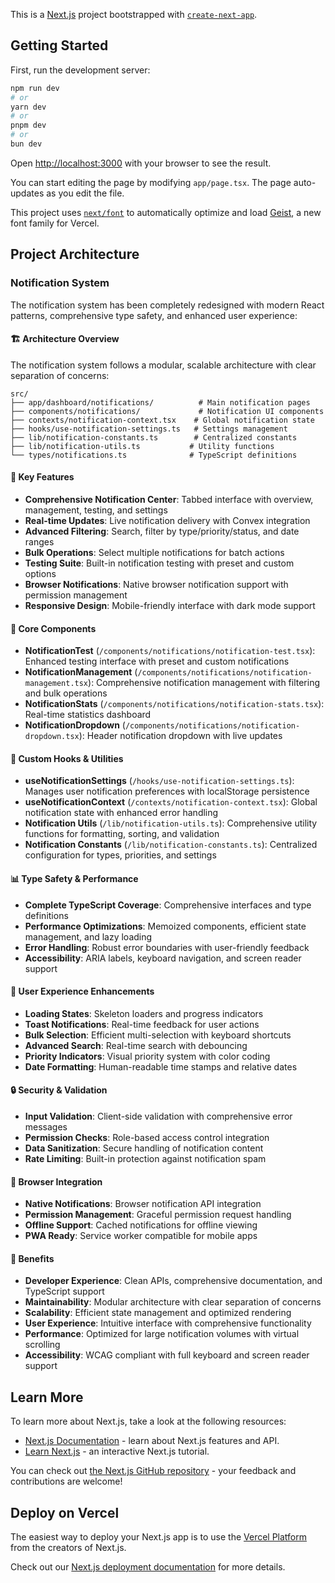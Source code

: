 This is a [Next.js](https://nextjs.org) project bootstrapped with [`create-next-app`](https://nextjs.org/docs/app/api-reference/cli/create-next-app).

## Getting Started

First, run the development server:

```bash
npm run dev
# or
yarn dev
# or
pnpm dev
# or
bun dev
```

Open [http://localhost:3000](http://localhost:3000) with your browser to see the result.

You can start editing the page by modifying `app/page.tsx`. The page auto-updates as you edit the file.

This project uses [`next/font`](https://nextjs.org/docs/app/building-your-application/optimizing/fonts) to automatically optimize and load [Geist](https://vercel.com/font), a new font family for Vercel.

## Project Architecture

### Notification System

The notification system has been completely redesigned with modern React patterns, comprehensive type safety, and enhanced user experience:

#### 🏗️ Architecture Overview

The notification system follows a modular, scalable architecture with clear separation of concerns:

```
src/
├── app/dashboard/notifications/          # Main notification pages
├── components/notifications/             # Notification UI components
├── contexts/notification-context.tsx    # Global notification state
├── hooks/use-notification-settings.ts   # Settings management
├── lib/notification-constants.ts        # Centralized constants
├── lib/notification-utils.ts           # Utility functions
└── types/notifications.ts              # TypeScript definitions
```

#### 🎯 Key Features

- **Comprehensive Notification Center**: Tabbed interface with overview, management, testing, and settings
- **Real-time Updates**: Live notification delivery with Convex integration
- **Advanced Filtering**: Search, filter by type/priority/status, and date ranges
- **Bulk Operations**: Select multiple notifications for batch actions
- **Testing Suite**: Built-in notification testing with preset and custom options
- **Browser Notifications**: Native browser notification support with permission management
- **Responsive Design**: Mobile-friendly interface with dark mode support

#### 🧩 Core Components

- **NotificationTest** (`/components/notifications/notification-test.tsx`): Enhanced testing interface with preset and custom notifications
- **NotificationManagement** (`/components/notifications/notification-management.tsx`): Comprehensive notification management with filtering and bulk operations
- **NotificationStats** (`/components/notifications/notification-stats.tsx`): Real-time statistics dashboard
- **NotificationDropdown** (`/components/notifications/notification-dropdown.tsx`): Header notification dropdown with live updates

#### 🔧 Custom Hooks & Utilities

- **useNotificationSettings** (`/hooks/use-notification-settings.ts`): Manages user notification preferences with localStorage persistence
- **useNotificationContext** (`/contexts/notification-context.tsx`): Global notification state with enhanced error handling
- **Notification Utils** (`/lib/notification-utils.ts`): Comprehensive utility functions for formatting, sorting, and validation
- **Notification Constants** (`/lib/notification-constants.ts`): Centralized configuration for types, priorities, and settings

#### 📊 Type Safety & Performance

- **Complete TypeScript Coverage**: Comprehensive interfaces and type definitions
- **Performance Optimizations**: Memoized components, efficient state management, and lazy loading
- **Error Handling**: Robust error boundaries with user-friendly feedback
- **Accessibility**: ARIA labels, keyboard navigation, and screen reader support

#### 🎨 User Experience Enhancements

- **Loading States**: Skeleton loaders and progress indicators
- **Toast Notifications**: Real-time feedback for user actions
- **Bulk Selection**: Efficient multi-selection with keyboard shortcuts
- **Advanced Search**: Real-time search with debouncing
- **Priority Indicators**: Visual priority system with color coding
- **Date Formatting**: Human-readable time stamps and relative dates

#### 🔒 Security & Validation

- **Input Validation**: Client-side validation with comprehensive error messages
- **Permission Checks**: Role-based access control integration
- **Data Sanitization**: Secure handling of notification content
- **Rate Limiting**: Built-in protection against notification spam

#### 📱 Browser Integration

- **Native Notifications**: Browser notification API integration
- **Permission Management**: Graceful permission request handling
- **Offline Support**: Cached notifications for offline viewing
- **PWA Ready**: Service worker compatible for mobile apps

#### 🚀 Benefits

- **Developer Experience**: Clean APIs, comprehensive documentation, and TypeScript support
- **Maintainability**: Modular architecture with clear separation of concerns
- **Scalability**: Efficient state management and optimized rendering
- **User Experience**: Intuitive interface with comprehensive functionality
- **Performance**: Optimized for large notification volumes with virtual scrolling
- **Accessibility**: WCAG compliant with full keyboard and screen reader support

## Learn More

To learn more about Next.js, take a look at the following resources:

- [Next.js Documentation](https://nextjs.org/docs) - learn about Next.js features and API.
- [Learn Next.js](https://nextjs.org/learn) - an interactive Next.js tutorial.

You can check out [the Next.js GitHub repository](https://github.com/vercel/next.js) - your feedback and contributions are welcome!

## Deploy on Vercel

The easiest way to deploy your Next.js app is to use the [Vercel Platform](https://vercel.com/new?utm_medium=default-template&filter=next.js&utm_source=create-next-app&utm_campaign=create-next-app-readme) from the creators of Next.js.

Check out our [Next.js deployment documentation](https://nextjs.org/docs/app/building-your-application/deploying) for more details.
